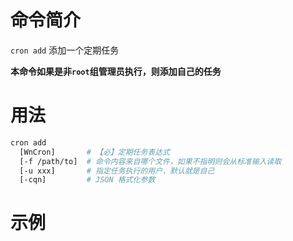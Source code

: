 # 命令简介 

`cron add` 添加一个定期任务

**本命令如果是非`root`组管理员执行，则添加自己的任务**

# 用法

```bash
cron add
  [WnCron]       # 【必】定期任务表达式
  [-f /path/to]  # 命令内容来自哪个文件，如果不指明则会从标准输入读取
  [-u xxx]       # 指定任务执行的用户，默认就是自己
  [-cqn]         # JSON 格式化参数
```

# 示例

```bash
```